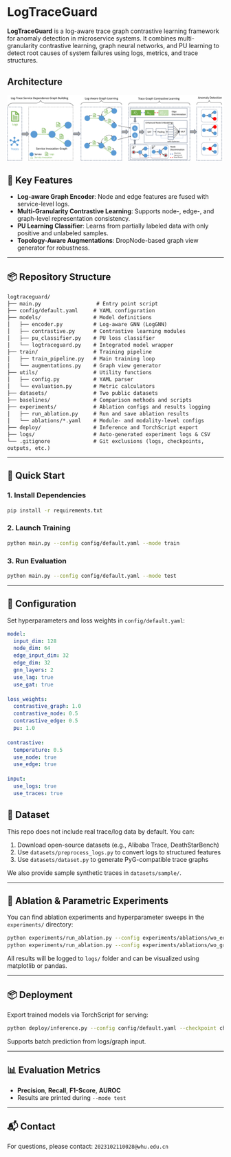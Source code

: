 # LogTraceGuard

**LogTraceGuard** is a log-aware trace graph contrastive learning framework for anomaly detection in microservice systems. It combines multi-granularity contrastive learning, graph neural networks, and PU learning to detect root causes of system failures using logs, metrics, and trace structures.

## Architecture

![architecutre.png](./fig/arch.png)

## 🚀 Key Features
- **Log-aware Graph Encoder**: Node and edge features are fused with service-level logs.
- **Multi-Granularity Contrastive Learning**: Supports node-, edge-, and graph-level representation consistency.
- **PU Learning Classifier**: Learns from partially labeled data with only positive and unlabeled samples.
- **Topology-Aware Augmentations**: DropNode-based graph view generator for robustness.
---

## 📦 Repository Structure

```
logtraceguard/
├── main.py                  # Entry point script
├── config/default.yaml     # YAML configuration
├── models/                 # Model definitions
│   ├── encoder.py          # Log-aware GNN (LogGNN)
│   ├── contrastive.py      # Contrastive learning modules
│   ├── pu_classifier.py    # PU loss classifier
│   └── logtraceguard.py    # Integrated model wrapper
├── train/                  # Training pipeline
│   ├── train_pipeline.py   # Main training loop
│   └── augmentations.py    # Graph view generator
├── utils/                  # Utility functions
│   ├── config.py           # YAML parser
│   └── evaluation.py       # Metric calculators
├── datasets/               # Two public datasets
├── baselines/              # Comparison methods and scripts
├── experiments/            # Ablation configs and results logging
│   ├── run_ablation.py     # Run and save ablation results
│   └── ablations/*.yaml    # Module- and modality-level configs
├── deploy/                 # Inference and TorchScript export
├── logs/                   # Auto-generated experiment logs & CSV
└── .gitignore              # Git exclusions (logs, checkpoints, outputs, etc.)
```

---

## 🚀 Quick Start

### 1. Install Dependencies
```bash
pip install -r requirements.txt
```

### 2. Launch Training
```bash
python main.py --config config/default.yaml --mode train
```

### 3. Run Evaluation
```bash
python main.py --config config/default.yaml --mode test
```

---

## 📌 Configuration
Set hyperparameters and loss weights in `config/default.yaml`:
```yaml
model:
  input_dim: 128
  node_dim: 64
  edge_input_dim: 32
  edge_dim: 32
  gnn_layers: 2
  use_lag: true
  use_gat: true

loss_weights:
  contrastive_graph: 1.0
  contrastive_node: 0.5
  contrastive_edge: 0.5
  pu: 1.0

contrastive:
  temperature: 0.5
  use_node: true
  use_edge: true

input:
  use_logs: true
  use_traces: true
```


## 📂 Dataset

This repo does not include real trace/log data by default. You can:

1. Download open-source datasets (e.g., Alibaba Trace, DeathStarBench)
2. Use `datasets/preprocess_logs.py` to convert logs to structured features
3. Use `datasets/dataset.py` to generate PyG-compatible trace graphs

We also provide sample synthetic traces in `datasets/sample/`.

---

## 🧪 Ablation & Parametric Experiments

You can find ablation experiments and hyperparameter sweeps in the `experiments/` directory:

```bash
python experiments/run_ablation.py --config experiments/ablations/wo_edge.yaml
python experiments/run_ablation.py --config experiments/ablations/wo_graph.yaml
```

All results will be logged to `logs/` folder and can be visualized using matplotlib or pandas.

---

## 📦 Deployment

Export trained models via TorchScript for serving:
```bash
python deploy/inference.py --config config/default.yaml --checkpoint checkpoints/best_model.pt --output model.ts
```
Supports batch prediction from logs/graph input.

---

## 📊 Evaluation Metrics

- **Precision**, **Recall**, **F1-Score**, **AUROC**
- Results are printed during `--mode test`

---


## 📬 Contact
For questions, please contact: `2023102110028@whu.edu.cn`